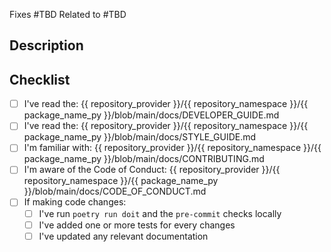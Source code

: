<!--

First off, thanks for contributing!

Make sure to review the documentation on the Style Guide, Developer Notes, and other information that can help a PR move smoothly. See the checklist at the bottom of this template for links

 -->
<!-- TODO: Specify the issue number(s) associated with the changes here -->
Fixes #TBD
Related to #TBD

## Description

<!-- TODO: Describe the purpose and high-level explanation of the changes -->

## Checklist

<!-- TODO: Check-off all items with an `x` (`[x]`) -->

- [ ] I've read the: {{ repository_provider }}/{{ repository_namespace }}/{{ package_name_py }}/blob/main/docs/DEVELOPER_GUIDE.md
- [ ] I've read the: {{ repository_provider }}/{{ repository_namespace }}/{{ package_name_py }}/blob/main/docs/STYLE_GUIDE.md
- [ ] I'm familiar with: {{ repository_provider }}/{{ repository_namespace }}/{{ package_name_py }}/blob/main/docs/CONTRIBUTING.md
- [ ] I'm aware of the Code of Conduct: {{ repository_provider }}/{{ repository_namespace }}/{{ package_name_py }}/blob/main/docs/CODE_OF_CONDUCT.md
- [ ] If making code changes:
    - [ ] I've run `poetry run doit` and the `pre-commit` checks locally
    - [ ] I've added one or more tests for every changes
    - [ ] I've updated any relevant documentation
